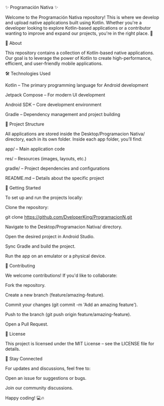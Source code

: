 ✨ Programación Nativa ✨

Welcome to the Programación Nativa repository! This is where we develop and upload native applications built using Kotlin. Whether you're a developer looking to explore Kotlin-based applications or a contributor wanting to improve and expand our projects, you're in the right place. 🚀

📌 About

This repository contains a collection of Kotlin-based native applications. Our goal is to leverage the power of Kotlin to create high-performance, efficient, and user-friendly mobile applications.

🛠 Technologies Used

Kotlin – The primary programming language for Android development

Jetpack Compose – For modern UI development

Android SDK – Core development environment

Gradle – Dependency management and project building

📂 Project Structure

All applications are stored inside the Desktop/Programacion Nativa/ directory, each in its own folder. Inside each app folder, you’ll find:

app/ – Main application code

res/ – Resources (images, layouts, etc.)

gradle/ – Project dependencies and configurations

README.md – Details about the specific project

🚀 Getting Started

To set up and run the projects locally:

Clone the repository:

git clone https://github.com/DveloperKing/ProgramacionN.git

Navigate to the Desktop/Programacion Nativa/ directory.

Open the desired project in Android Studio.

Sync Gradle and build the project.

Run the app on an emulator or a physical device.

🤝 Contributing

We welcome contributions! If you'd like to collaborate:

Fork the repository.

Create a new branch (feature/amazing-feature).

Commit your changes (git commit -m 'Add an amazing feature').

Push to the branch (git push origin feature/amazing-feature).

Open a Pull Request.

📄 License

This project is licensed under the MIT License – see the LICENSE file for details.

🌟 Stay Connected

For updates and discussions, feel free to:

Open an issue for suggestions or bugs.

Join our community discussions.

Happy coding! 💻🔥


